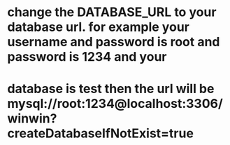 # change the DATABASE_URL to your database url. for example your username and password is root and password is 1234 and your 
# database is test then the url will be mysql://root:1234@localhost:3306/winwin?createDatabaseIfNotExist=true
